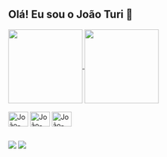 ## Olá! Eu sou o João Turi 👋

<a href="https://github.com/pstjoao/github-readme-stats">
  <img height=150em align="center" src="https://github-readme-stats.vercel.app/api?username=pstjoao&show_icons=true&theme=dracula&bg_color=00000000&include_all_commits=true&border_radius=2"/>
</a>
<a href="https://github.com/pstjoao/convoychat">
  <img height=150em align="center" src="https://github-readme-stats.vercel.app/api/top-langs?username=pstjoao&layout=compact&border_radius=1&langs_count=8&theme=dracula&bg_color=00000000"/>
</a>

<div style="display: inline_block"><br>
<img align="center" alt="João-Cs" height="30" width="40" src="https://cdn.jsdelivr.net/gh/devicons/devicon@latest/icons/csharp/csharp-original.svg" />
<img align="center" alt="João-HTML" height="30" width="40" src="https://cdn.jsdelivr.net/gh/devicons/devicon@latest/icons/html5/html5-original.svg" />
<img align="center" alt="João-CSS" height="30" width="40" src="https://cdn.jsdelivr.net/gh/devicons/devicon@latest/icons/css3/css3-original.svg" />
</div>

##

<div>
  <a href="mailto:jpturi14@gmail.com"><img src="https://img.shields.io/badge/Gmail-D14836?style=for-the-badge&logo=gmail&logoColor=white" target="_blank"></a>
  <a href="https://www.linkedin.com/in/joao-pedro-776193282/"><img src="https://img.shields.io/badge/LinkedIn-0077B5?style=for-the-badge&logo=linkedin&logoColor=white" target="_blank"></a>
</div>
                    
